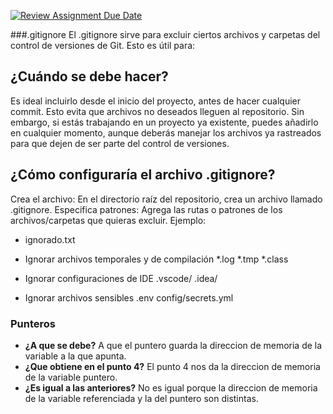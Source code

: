  [![Review Assignment Due Date](https://classroom.github.com/assets/deadline-readme-button-22041afd0340ce965d47ae6ef1cefeee28c7c493a6346c4f15d667ab976d596c.svg)](https://classroom.github.com/a/kl-E8VQf)

###.gitignore
El  .gitignore sirve para excluir ciertos archivos y carpetas del control de versiones de Git. Esto es útil para:

## ¿Cuándo se debe hacer?
Es ideal incluirlo desde el inicio del proyecto, antes de hacer cualquier commit. Esto evita que archivos no deseados lleguen al repositorio. Sin embargo, si estás trabajando en un proyecto ya existente, puedes añadirlo en cualquier momento, aunque deberás manejar los archivos ya rastreados para que dejen de ser parte del control de versiones.

## ¿Cómo configuraría el archivo .gitignore?
Crea el archivo: En el directorio raíz del repositorio, crea un archivo llamado .gitignore.
Especifica patrones: Agrega las rutas o patrones de los archivos/carpetas que quieras excluir. Ejemplo:
- ignorado.txt

- Ignorar archivos temporales y de compilación
*.log
*.tmp
*.class

- Ignorar configuraciones de IDE
.vscode/
.idea/

-   Ignorar archivos sensibles
.env
config/secrets.yml

### Punteros ###
- **¿A que se debe?**
A que el puntero guarda la direccion de memoria de la variable a la que apunta.
- **¿Que obtiene en el punto 4?**
El punto 4 nos da la direccion de memoria de la variable puntero.
- **¿Es igual a las anteriores?**
No es igual porque la direccion de memoria de la variable referenciada y la del puntero son distintas.
